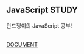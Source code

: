 ## JavaScript STUDY
안드쟁이의 JavaScript 공부!</br></br>

[DOCUMENT](https://minjae1230.notion.site/4211ad709bed4ce9bf09e7e638ac5238)